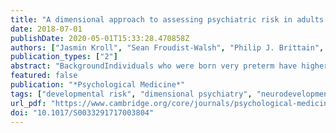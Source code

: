 ```yaml
---
title: "A dimensional approach to assessing psychiatric risk in adults born very preterm"
date: 2018-07-01
publishDate: 2020-05-01T15:33:28.470858Z
authors: ["Jasmin Kroll", "Sean Froudist-Walsh", "Philip J. Brittain", "Chieh-En J. Tseng", "Vyacheslav Karolis", "Robin M. Murray", "Chiara Nosarti"]
publication_types: ["2"]
abstract: "BackgroundIndividuals who were born very preterm have higher rates of psychiatric diagnoses compared with term-born controls; however, it remains unclear whether they also display increased sub-clinical psychiatric symptomatology. Hence, our objective was to utilize a dimensional approach to assess psychiatric symptomatology in adult life following very preterm birth.MethodsWe studied 152 adults who were born very preterm (before 33 weeks’ gestation; gestational range 24–32 weeks) and 96 term-born controls. Participants’ clinical profile was examined using the Comprehensive Assessment of At-Risk Mental States (CAARMS), a measure of sub-clinical symptomatology that yields seven subscales including general psychopathology, positive, negative, cognitive, behavioural, motor and emotional symptoms, in addition to a total psychopathology score. Intellectual abilities were examined using the Wechsler Abbreviated Scale of Intelligence.ResultsBetween-group differences on the CAARMS showed elevated symptomatology in very preterm participants compared with controls in positive, negative, cognitive and behavioural symptoms. Total psychopathology scores were significantly correlated with IQ in the very preterm group only. In order to examine the characteristics of participants’ clinical profile, a principal component analysis was conducted. This revealed two components, one reflecting a non-specific psychopathology dimension, and the other indicating a variance in symptomatology along a positive-to-negative symptom axis. K-means (k = 4) were used to further separate the study sample into clusters. Very preterm adults were more likely to belong to a high non-specific psychopathology cluster compared with controls.Conclusion and RelevanceVery preterm individuals demonstrated elevated psychopathology compared with full-term controls. Their psychiatric risk was characterized by a non-specific clinical profile and was associated with lower IQ."
featured: false
publication: "*Psychological Medicine*"
tags: ["developmental risk", "dimensional psychiatry", "neurodevelopment", "preterm", "psychopathology"]
url_pdf: "https://www.cambridge.org/core/journals/psychological-medicine/article/dimensional-approach-to-assessing-psychiatric-risk-in-adults-born-very-preterm/3B5836E11DB7D068EA292BC7E39CDFA2"
doi: "10.1017/S0033291717003804"
---
```


